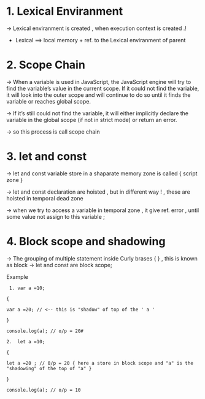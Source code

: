 # 1. Lexical Enviranment

<!-- <hr/> -->

-> Lexical enviranment is created , when execution context is created .!

- Lexical ==> local memory + ref. to the Lexical enviranment of parent

<!-- <hr/> -->

# 2. Scope Chain

-> When a variable is used in JavaScript, the JavaScript engine will try to find the variable’s value in the current scope. If it could not find the variable, it will look into the outer scope and will continue to do so until it finds the variable or reaches global scope.

-> If it’s still could not find the variable, it will either implicitly declare the variable in the global scope (if not in strict mode) or return an error.

-> so this process is call scope chain

<!-- <hr/> -->

# 3. let and const

-> let and const variable store in a shaparate memory zone is called { script zone }

-> let and const declaration are hoisted , but in different way ! , these are hoisted in temporal dead zone

-> when we try to access a variable in temporal zone , it give ref. error , until some value not assign to this variable ;

<!-- <hr/> -->

# 4. Block scope and shadowing

-> The grouping of multiple statement inside Curly brases { } , this is known as block
-> let and const are block scope;

Example

```
 1. var a =10;

{

var a =20; // <-- this is "shadow" of top of the ' a '

}

console.log(a); // o/p = 20#

2.  let a =10;

{

let a =20 ; // 0/p = 20 { here a store in block scope and "a" is the "shadowing" of the top of "a" }

}

console.log(a); // o/p = 10
```
